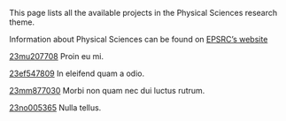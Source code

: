 This page lists all the available projects in the Physical Sciences research theme.

Information about Physical Sciences can be found on [EPSRC’s website](undefined)

[23mu207708](/cataloguetest/projects/23mu207708.md) Proin eu mi.

[23ef547809](/cataloguetest/projects/23ef547809.md) In eleifend quam a odio.

[23mm877030](/cataloguetest/projects/23mm877030.md) Morbi non quam nec dui luctus rutrum.

[23no005365](/cataloguetest/projects/23no005365.md) Nulla tellus.
